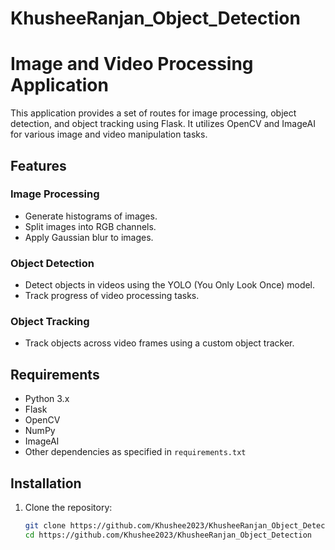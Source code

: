 # KhusheeRanjan_Object_Detection
# Image and Video Processing Application

This application provides a set of routes for image processing, object detection, and object tracking using Flask. It utilizes OpenCV and ImageAI for various image and video manipulation tasks.

## Features

### Image Processing
- Generate histograms of images.
- Split images into RGB channels.
- Apply Gaussian blur to images.

### Object Detection
- Detect objects in videos using the YOLO (You Only Look Once) model.
- Track progress of video processing tasks.

### Object Tracking
- Track objects across video frames using a custom object tracker.

## Requirements
- Python 3.x
- Flask
- OpenCV
- NumPy
- ImageAI
- Other dependencies as specified in `requirements.txt`

## Installation

1. Clone the repository:
   ```bash
   git clone https://github.com/Khushee2023/KhusheeRanjan_Object_Detection
   cd https://github.com/Khushee2023/KhusheeRanjan_Object_Detection
